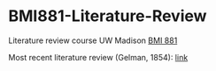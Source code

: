 # BMI881-Literature-Review
Literature review course UW Madison [BMI 881](https://kbroman.org/BMI881/)

Most recent literature review (Gelman, 1854): [link](https://github.com/gruenloht-ds/BMI881-Literature-Review/blob/main/on_the_mode_of_communication_of_cholera-snow-1854.docx)

